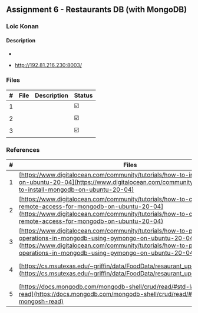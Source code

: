 ## Assignment 6 -  Restaurants DB (with MongoDB)

### Loic Konan

#### Description

-

- <http://192.81.216.230:8003/>

### Files

|   #   | File | Description | Status                  |
| :---: | ---- | ----------- | ----------------------- |
|   1   | []() |             | :ballot_box_with_check: |
|   2   | []() |             | :ballot_box_with_check: |
|   3   | []() |             | :ballot_box_with_check: |

### References

|   #   | Files                                                                                                                                                                                                                                                | Description                  | Status                  |
| :---: | ---------------------------------------------------------------------------------------------------------------------------------------------------------------------------------------------------------------------------------------------------- | ---------------------------- | ----------------------- |
|   1   | [https://www.digitalocean.com/community/tutorials/how-to-install-mongodb-on-ubuntu-20-04](https://www.digitalocean.com/community/tutorials/how-to-install-mongodb-on-ubuntu-20-04)                                                                   | Install MongoDB              | :ballot_box_with_check: |
|   2   | [https://www.digitalocean.com/community/tutorials/how-to-configure-remote-access-for-mongodb-on-ubuntu-20-04](https://www.digitalocean.com/community/tutorials/how-to-configure-remote-access-for-mongodb-on-ubuntu-20-04)                           | Remote Access for MongoDB    | :ballot_box_with_check: |
|   3   | [https://www.digitalocean.com/community/tutorials/how-to-perform-crud-operations-in-mongodb-using-pymongo-on-ubuntu-20-04](https://www.digitalocean.com/community/tutorials/how-to-perform-crud-operations-in-mongodb-using-pymongo-on-ubuntu-20-04) | Py Mongo                     | :ballot_box_with_check: |
|   4   | [https://cs.msutexas.edu/~griffin/data/FoodData/resaurant_updated_coord.json](https://cs.msutexas.edu/~griffin/data/FoodData/resaurant_updated_coord.json)                                                                                           | Database for the Restaurants | :ballot_box_with_check: |
|   5   | [https://docs.mongodb.com/mongodb-shell/crud/read/#std-label-mongosh-read](https://docs.mongodb.com/mongodb-shell/crud/read/#std-label-mongosh-read)                                                                                                 | Query Documents              | :ballot_box_with_check: |
